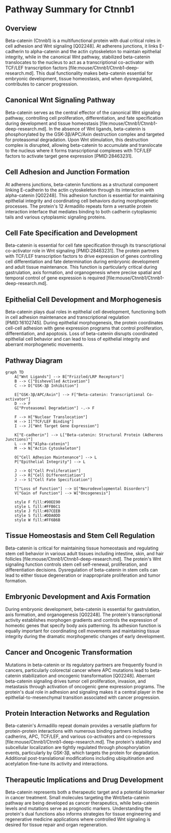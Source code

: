 # Pathway Summary for Ctnnb1

## Overview
Beta-catenin (Ctnnb1) is a multifunctional protein with dual critical roles in cell adhesion and Wnt signaling [Q02248]. At adherens junctions, it links E-cadherin to alpha-catenin and the actin cytoskeleton to maintain epithelial integrity, while in the canonical Wnt pathway, stabilized beta-catenin translocates to the nucleus to act as a transcriptional co-activator with TCF/LEF transcription factors [file:mouse/Ctnnb1/Ctnnb1-deep-research.md]. This dual functionality makes beta-catenin essential for embryonic development, tissue homeostasis, and when dysregulated, contributes to cancer progression.

## Canonical Wnt Signaling Pathway
Beta-catenin serves as the central effector of the canonical Wnt signaling pathway, controlling cell proliferation, differentiation, and fate specification during development and tissue homeostasis [file:mouse/Ctnnb1/Ctnnb1-deep-research.md]. In the absence of Wnt ligands, beta-catenin is phosphorylated by the GSK-3β/APC/Axin destruction complex and targeted for proteasomal degradation. Upon Wnt stimulation, this destruction complex is disrupted, allowing beta-catenin to accumulate and translocate to the nucleus where it forms transcriptional complexes with TCF/LEF factors to activate target gene expression [PMID:28463231].

## Cell Adhesion and Junction Formation
At adherens junctions, beta-catenin functions as a structural component linking E-cadherin to the actin cytoskeleton through its interaction with alpha-catenin [Q02248]. This adhesion function is essential for maintaining epithelial integrity and coordinating cell behaviors during morphogenetic processes. The protein's 12 Armadillo repeats form a versatile protein interaction interface that mediates binding to both cadherin cytoplasmic tails and various cytoplasmic signaling proteins.

## Cell Fate Specification and Development
Beta-catenin is essential for cell fate specification through its transcriptional co-activator role in Wnt signaling [PMID:28463231]. The protein partners with TCF/LEF transcription factors to drive expression of genes controlling cell differentiation and fate determination during embryonic development and adult tissue maintenance. This function is particularly critical during gastrulation, axis formation, and organogenesis where precise spatial and temporal control of gene expression is required [file:mouse/Ctnnb1/Ctnnb1-deep-research.md].

## Epithelial Cell Development and Morphogenesis
Beta-catenin plays dual roles in epithelial cell development, functioning both in cell adhesion maintenance and transcriptional regulation [PMID:16102745]. During epithelial morphogenesis, the protein coordinates cell-cell adhesion with gene expression programs that control proliferation, differentiation, and apoptosis. Loss of beta-catenin disrupts coordinated epithelial cell behavior and can lead to loss of epithelial integrity and aberrant morphogenetic movements.

## Pathway Diagram

```mermaid
graph TD
    A["Wnt Ligands"] --> B["Frizzled/LRP Receptors"]
    B --> C["Dishevelled Activation"]
    C --> D["GSK-3β Inhibition"]

    E["GSK-3β/APC/Axin"] --> F["Beta-catenin: Transcriptional Co-activator"]
    D --> F
    G["Proteasomal Degradation"] -.-> F

    F --> H["Nuclear Translocation"]
    H --> I["TCF/LEF Binding"]
    I --> J["Wnt Target Gene Expression"]

    K["E-cadherin"] --> L["Beta-catenin: Structural Protein (Adherens Junctions)"]
    L --> M["Alpha-catenin"]
    M --> N["Actin Cytoskeleton"]

    O["Cell Adhesion Maintenance"] --> L
    P["Epithelial Integrity"] --> L

    J --> Q["Cell Proliferation"]
    J --> R["Cell Differentiation"]
    J --> S["Cell Fate Specification"]

    T["Loss of Function"] --> U["Neurodevelopmental Disorders"]
    V["Gain of Function"] --> W["Oncogenesis"]

    style F fill:#90EE90
    style L fill:#FFB6C1
    style J fill:#87CEEB
    style S fill:#DDA0DD
    style W fill:#FF6B6B
```

## Tissue Homeostasis and Stem Cell Regulation
Beta-catenin is critical for maintaining tissue homeostasis and regulating stem cell behavior in various adult tissues including intestine, skin, and hair follicles [file:mouse/Ctnnb1/Ctnnb1-deep-research.md]. The protein's Wnt signaling function controls stem cell self-renewal, proliferation, and differentiation decisions. Dysregulation of beta-catenin in stem cells can lead to either tissue degeneration or inappropriate proliferation and tumor formation.

## Embryonic Development and Axis Formation
During embryonic development, beta-catenin is essential for gastrulation, axis formation, and organogenesis [Q02248]. The protein's transcriptional activity establishes morphogen gradients and controls the expression of homeotic genes that specify body axis patterning. Its adhesion function is equally important for coordinating cell movements and maintaining tissue integrity during the dramatic morphogenetic changes of early development.

## Cancer and Oncogenic Transformation
Mutations in beta-catenin or its regulatory partners are frequently found in cancers, particularly colorectal cancer where APC mutations lead to beta-catenin stabilization and oncogenic transformation [Q02248]. Aberrant beta-catenin signaling drives tumor cell proliferation, invasion, and metastasis through activation of oncogenic gene expression programs. The protein's dual role in adhesion and signaling makes it a central player in the epithelial-to-mesenchymal transition associated with cancer progression.

## Protein Interaction Networks and Regulation
Beta-catenin's Armadillo repeat domain provides a versatile platform for protein-protein interactions with numerous binding partners including cadherins, APC, TCF/LEF, and various co-activators and co-repressors [file:mouse/Ctnnb1/Ctnnb1-deep-research.md]. The protein's stability and subcellular localization are tightly regulated through phosphorylation events, particularly by GSK-3β, which targets the protein for degradation. Additional post-translational modifications including ubiquitination and acetylation fine-tune its activity and interactions.

## Therapeutic Implications and Drug Development
Beta-catenin represents both a therapeutic target and a potential biomarker in cancer treatment. Small molecules targeting the Wnt/beta-catenin pathway are being developed as cancer therapeutics, while beta-catenin levels and mutations serve as prognostic markers. Understanding the protein's dual functions also informs strategies for tissue engineering and regenerative medicine applications where controlled Wnt signaling is desired for tissue repair and organ regeneration.